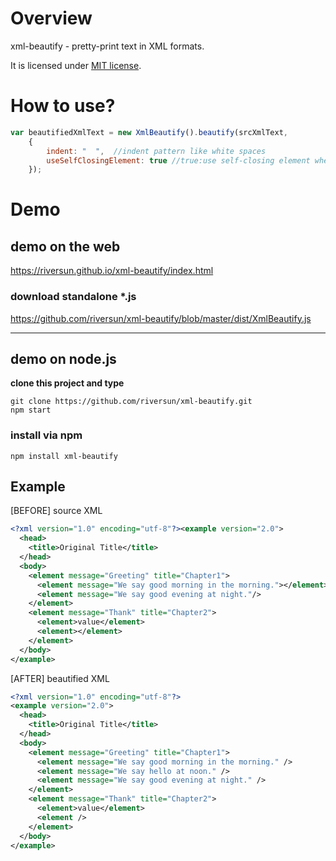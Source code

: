 # Overview
xml-beautify - pretty-print text in XML formats.

It is licensed under [MIT license](https://opensource.org/licenses/MIT).

# How to use?

```javascript
var beautifiedXmlText = new XmlBeautify().beautify(srcXmlText, 
    {
        indent: "  ",  //indent pattern like white spaces
        useSelfClosingElement: true //true:use self-closing element when empty element.
    });

```

# Demo
## demo on the web
https://riversun.github.io/xml-beautify/index.html

### download standalone *.js

https://github.com/riversun/xml-beautify/blob/master/dist/XmlBeautify.js

<hr>

## demo on node.js

**clone this project and type**

```shell
git clone https://github.com/riversun/xml-beautify.git
npm start
```

### install via npm

```shell
npm install xml-beautify
```


## Example

 
[BEFORE] source XML
```XML
<?xml version="1.0" encoding="utf-8"?><example version="2.0">
  <head>
    <title>Original Title</title>
  </head>
  <body>
    <element message="Greeting" title="Chapter1">
      <element message="We say good morning in the morning."></element><element message="We say hello at noon."/>
      <element message="We say good evening at night."/>
    </element>
    <element message="Thank" title="Chapter2">
      <element>value</element>
      <element></element>
    </element>
  </body>
</example>
```

[AFTER] beautified XML
```XML
<?xml version="1.0" encoding="utf-8"?>
<example version="2.0">
  <head>
    <title>Original Title</title>
  </head>
  <body>
    <element message="Greeting" title="Chapter1">
      <element message="We say good morning in the morning." />
      <element message="We say hello at noon." />
      <element message="We say good evening at night." />
    </element>
    <element message="Thank" title="Chapter2">
      <element>value</element>
      <element />
    </element>
  </body>
</example>

```